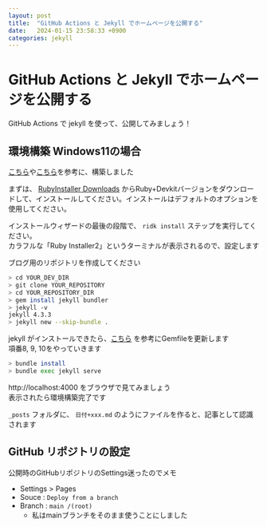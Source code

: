 ```yaml
---
layout: post
title:  "GitHub Actions と Jekyll でホームページを公開する"
date:   2024-01-15 23:58:33 +0900
categories: jekyll
---
```

# GitHub Actions と Jekyll でホームページを公開する

GitHub Actions で jekyll を使って、公開してみましょう！  

## 環境構築 Windows11の場合

[こちら](https://docs.github.com/ja/pages/setting-up-a-github-pages-site-with-jekyll/creating-a-github-pages-site-with-jekyll)や[こちら](https://jekyllrb-ja.github.io/docs/installation/windows/)を参考に、構築しました  

まずは、 [RubyInstaller Downloads](https://rubyinstaller.org/downloads/) からRuby+Devkitバージョンをダウンロードして、インストールしてください。インストールはデフォルトのオプションを使用してください。  

インストールウィザードの最後の段階で、 `ridk install` ステップを実行してください。  
カラフルな「Ruby Installer2」というターミナルが表示されるので、設定します  

ブログ用のリポジトリを作成してください  

```sh
> cd YOUR_DEV_DIR
> git clone YOUR_REPOSITORY
> cd YOUR_REPOSITORY_DIR
> gem install jekyll bundler
> jekyll -v
jekyll 4.3.3
> jekyll new --skip-bundle .
```

jekyll がインストールできたら、[こちら](https://docs.github.com/ja/pages/setting-up-a-github-pages-site-with-jekyll/creating-a-github-pages-site-with-jekyll) を参考にGemfileを更新します  
項番8, 9, 10をやっていきます  

```sh
> bundle install
> bundle exec jekyll serve
```

http://localhost:4000 をブラウザで見てみましょう  
表示されたら環境構築完了です  

`_posts` フォルダに、 `日付+xxx.md` のようにファイルを作ると、記事として認識されます  

## GitHub リポジトリの設定

公開時のGitHubリポジトリのSettings迷ったのでメモ

- Settings > Pages
- Souce : `Deploy from a branch`
- Branch : `main /(root)`
  - 私はmainブランチをそのまま使うことにしました
